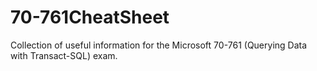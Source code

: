 # 70-761CheatSheet

Collection of useful information for the Microsoft 70-761 (Querying Data with Transact-SQL) exam.

